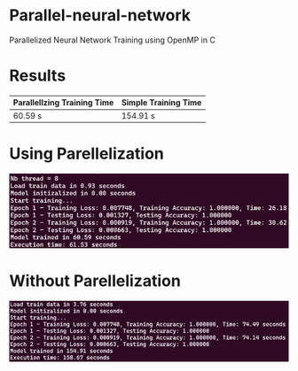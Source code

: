# Parallel-neural-network
Parallelized Neural Network Training using OpenMP in C

# Results

| Parallellzing Training Time                           | Simple Training Time                            |
| ---------------------------------------- | ---------------------------------------- |
| 60.59 s | 154.91 s |


# Using Parellelization

![](results/parllelized_nn.png)

# Without Parellelization

![](results/simple_nn.jpg)
